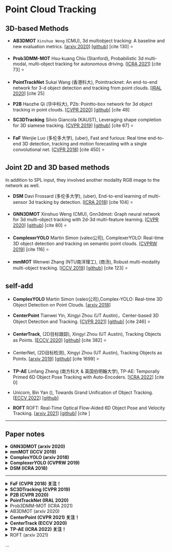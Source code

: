 # Point Cloud Tracking

## 3D-based Methods

+ **AB3DMOT** `Xinshuo Weng` (CMU), 3d multiobject tracking: A baseline and new evaluation metrics. [[arxiv 2020](https://arxiv.org/pdf/1907.03961)] [[github](https://github.com/xinshuoweng/AB3DMOT)] [cite 130] :star:


+ **Prob3DMM-MOT** Hsu-kuang Chiu (Stanford), Probabilistic 3d multi-modal, multi-object tracking for autonomous driving. [[ICRA 2021](https://arxiv.org/pdf/2012.13755)] [cite 73] :star:


+ **PointTrackNet** Sukai Wang (香港科大), Pointtracknet: An end-to-end network for 3-d object detection and tracking from point clouds. [[IRAL 2020](https://arxiv.org/pdf/2002.11559)] [cite 25]


+ **P2B** Haozhe Qi (华中科大), P2b: Pointto-box network for 3d object tracking in point clouds. [[CVPR 2020](http://openaccess.thecvf.com/content_CVPR_2020/papers/Qi_P2B_Point-to-Box_Network_for_3D_Object_Tracking_in_Point_Clouds_CVPR_2020_paper.pdf)] [[github](https://github.com/HaozheQi/P2B)] [cite 48]

+ **SC3DTracking** Silvio Giancola (KAUST), Leveraging shape completion for 3D siamese tracking. [[CVPR 2019](https://openaccess.thecvf.com/content_CVPR_2019/papers/Giancola_Leveraging_Shape_Completion_for_3D_Siamese_Tracking_CVPR_2019_paper.pdf)] [[github](https://github.com/SilvioGiancola/ShapeCompletion3DTracking)] [cite 67] :star:
   

+ **FaF** Wenjie Luo (多伦多大学), (uber), Fast and furious: Real time end-to-end 3D detection, tracking and motion forecasting with a single convolutional net. [[CVPR 2018](https://openaccess.thecvf.com/content_cvpr_2018/papers/Luo_Fast_and_Furious_CVPR_2018_paper.pdf)] [cite 450] :star:

## Joint 2D and 3D based methods
In addition to SPL input, they involved another
modality RGB image to the network as well.

+ **DSM** Davi Frossard (多伦多大学), (uber), End-to-end learning of multi-sensor 3d tracking by detection. [[ICRA 2018](https://arxiv.org/pdf/1806.11534.pdf?utm_source)] [cite 104] :star:


+ **GNN3DMOT** Xinshuo Weng (CMU), Gnn3dmot: Graph neural network for 3d multi-object tracking with 2d-3d multi-feature learning. [[CVPR 2020](https://openaccess.thecvf.com/content_CVPR_2020/papers/Weng_GNN3DMOT_Graph_Neural_Network_for_3D_Multi-Object_Tracking_With_2D-3D_CVPR_2020_paper.pdf)] [[github](https://github.com/xinshuoweng/GNN3DMOT)] [cite 80] :star:

    
+ **ComplexerYOLO** Martin Simon (valeo公司), ComplexerYOLO: Real-time 3D object detection and tracking on semantic point clouds. [[CVPRW 2019](http://openaccess.thecvf.com/content_CVPRW_2019/papers/WAD/Simon_Complexer-YOLO_Real-Time_3D_Object_Detection_and_Tracking_on_Semantic_Point_CVPRW_2019_paper.pdf)] [cite 116] :star:


+ **mmMOT** Wenwei Zhang (NTU南洋理工), (商汤), Robust multi-modality multi-object tracking. [[ICCV 2019](http://openaccess.thecvf.com/content_ICCV_2019/papers/Zhang_Robust_Multi-Modality_Multi-Object_Tracking_ICCV_2019_paper.pdf)] [[github](https://github.com/ZwwWayne/mmMOT)] [cite 123] :star:


## self-add
- **ComplexYOLO** Martin Simon (valeo公司),Complex-YOLO: Real-time 3D Object Detection on Point Clouds. [[arxiv 2018](https://arxiv.org/pdf/1803.06199.pdf)]

- **CenterPoint** Tianwei Yin, Xingyi Zhou (UT Austin)，Center-based 3D Object Detection and Tracking. [[CVPR 2021](https://openaccess.thecvf.com/content/CVPR2021/papers/Yin_Center-Based_3D_Object_Detection_and_Tracking_CVPR_2021_paper.pdf)] [[github](https://github.com/tianweiy/CenterPoint)] [cite 246] :star:

- **CenterTrack**, (2D目标跟踪), Xingyi Zhou (UT Austin), Tracking Objects as Points. [[ECCV 2020](https://arxiv.org/pdf/2004.01177.pdf)] [[github](https://github.com/xingyizhou/CenterTrack)] [cite 382] :star:

- CenterNet, (2D目标检测), Xingyi Zhou (UT Austin), Tracking Objects as Points. [[arxiv 2019](https://arxiv.org/pdf/1904.07850.pdf)] [[github](https://github.com/xingyizhou/CenterNet)] [cite 1699] :star:

- **TP-AE** Linfang Zheng (南方科大 & 英国伯明翰大学), TP-AE: Temporally Primed 6D Object Pose Tracking with Auto-Encoders. [[ICRA 2022](https://research.birmingham.ac.uk/files/164770788/_ICRA_TP_AE_6D_Object_Tracking.pdf)] [cite 0]


- Unicorn, Bin Yan (), Towards Grand Unification of Object Tracking. [[ECCV 2022](https://arxiv.org/pdf/2207.07078)] [[github](https://github.com/MasterBin-IIAU/Unicorn)]


- **ROFT** ROFT: Real-Time Optical Flow-Aided 6D Object Pose and Velocity Tracking. [[arxiv 2021]()] [[github]()] [cite ]

- - - 

## Paper notes


<details>
<summary><b> GNN3DMOT (arxiv 2020) </b></summary>

- tracking-by-detection
- 摘要：3D MOT的一类方案是tracking-by-detection，先独立地提取每个object的特征，然后用Hungarian算法做数据关联，因此该pipeline的一个关键就是学习判别性特征。**本文提出2个技术来改进判别特征的学习**：1.引入GNN，这样物体特征的提取不再是独立的；2. 考虑到多模态的信息互补性，于是从2D和3D空间中联合学习外观和运动特征。所提方法在KITTI和nuScenes 3D MOT benchmarks上取得了SOTA性能。

- 特征学习方式的对比
    ![GNN3DMOT](assets_ch6/GNN3DMOT.png)

- 网络结构：用到了LSTM
    ![GNN3DMOT_net](assets_ch6/GNN3DMOT_net.png)

<summary>
</details>


<details>
<summary><b> mmMOT (ICCV 2019) </b></summary>

- tracking-by-detection；多模态融合（主要rgb+pcd）

- 摘要：在自动驾驶系统中，可靠性和准确性缺一不可。本文提出一个通用的传感器无关（sensor-agnostic）的多模态MOT框架，一方面，每个模态能独立工作，以此保证稳定性；另一方面，利用多模态信息融合模块，可以提升准确性。提出的mmMOT可以端到端训练，因此能联合优化单个模态的特征提取，和跨模态的邻接估计（adjacency estimator）。号称是第一个把点云的深度表达，用到数据关联过程中的工作。在KITTI benchmark上取得了SOTA。

- 关于稳定性和可靠性
    ![mmMOT_fig1](assets_ch6/mmMOT_fig1.png)

- 网络结构：主要就是融合rgb和雷达点云
    ![mmMOT_archi](assets_ch6/mmMOT_archi.png)

<summary>
</details>



<details>
<summary><b> ComplexYOLO (arxiv 2018) </b></summary>

- 摘要：本文把3D点云转换为2D BEV鸟瞰图，然后在2D目标检测器YOLOv2的基础上，提出了E-RPN模块用于候选生成，在笛卡尔空间估计多类目标的3D boxes。

- 点云预处理：将单帧3D点云转换成一张鸟瞰图RGB-map，覆盖传感器正前方ROI区域（80米 x 40米）高度3米以内，2D grid map的大小是1024x512，所以点云被投影和离散化到8cm左右的网格中。区别与图片中的RGB，这里三通道RGB-map分别对应点云的高度信息，强度信息，和密度信息。

- Pipeline：采用YOLOv2的Darknet19对RGB-map进行特征提取，并回归出目标的相对中心点$t_x$，$t_y$，相对宽高$t_w$，$t_l$，复数角$t_{im}$，$t_{re}$，以及类别$p_0,...,p_n$，目标朝向角可使用$\arctan(t_{im}, t_{re})$求出，采用复角回归的好处是，可避免歧义性。
    ![ComplexYOLO_pipe](assets_ch6/ComplexYOLO_pipe.png)

- 方案可视化
    ![ComplexYOLO_overview](assets_ch6/ComplexYOLO_overview.png)

- 评价：1.很多点云检测网络在其预处理部分需要消耗大量时间，本文也不例外，虽然网络的前向传播时效性比较好（或者升级到v5版本），但是对点云的预处理部分仍然拖累整体耗时；2.采用鸟瞰图形式的检测，由于点云近密远稀的特征，限制了其有效检测距离，所以本文只在40M以内的效果比较好；

<summary>
</details>



<details>
<summary><b> ComplexerYOLO (CVPRW 2019) </b></summary>

- 摘要：针对自动驾驶场景，融合3D detector和语义分割；提出“尺度-旋转-平移”的得分度量（SRTs metric）；构建了在线的多目标特征跟踪；该方法在KITTI上展示了SOTA效果，并且实时运行，号称是第一个融合视觉语义和3D物体检测的工作。

- 点云预处理：大概是把点云按一定分辨率体素化，然后将rgb图片的语义分类结果反投影到体素中，得到体素化的语义点云（voxelized semantic point cloud）。

- SRTs：训练时通常用IoU比较预测和真值，若2个框大小和位置相同，但朝向相反，此时IoU=1表示完美匹配，但实际是很不好的，于是提出SRTs，分别考虑缩放、旋转、平移三者得分，再加权平均得最终分数。

-  Labeled Multi-Bernoulli Filter (LMB) Random Finite Sets (RFS) 用于多目标跟踪，暂不深究；
- 方案可视化
    ![ComplexerYOLO_vis](assets_ch6/ComplexerYOLO_vis.png)
- 整体架构
    ![ComplexerYOLO_overview](assets_ch6/ComplexerYOLO_overview.png)



<summary>
</details>


<details>
<summary><b> DSM (ICRA 2018) </b></summary>

- DSM: Deep Structure Model

- 摘要：tracking by detection；利用rgb图片和lidar点云，生成离散的3D轨迹，然后用线性规划（带线性约束的优化问题）生成最终的跟踪结果；整体架构包括三个CNN模型，即detectionnet，matchingnet和scoringnet。同样是在KITTI上评估。

- 关于detection模块，先采用MV3D检测器生成带方向的3D bbox proposal，再用VGG16来预测proposal的true/false，然后将3D bbox投影到图像上，提取对应的image patch，送入卷积网络生成检测得分。

- 整体结构
    ![DSM_overview](assets_ch6/DSM_overview.png)
- 得分和匹配：上标带det，表示使用或丢弃该检测的代价；上标带link，表示连接/不连接xi和xj的代价；上标带new，表示启动一个新的轨迹，end表示结束一个现存的轨迹。
    ![DSM_fig2](assets_ch6/DSM_fig2.png)

<summary>
</details>

---

<details>
<summary><b> FaF (CVPR 2018) 关注！ </b></summary>

- `也许可借鉴的思路`：输入多帧，预测多帧，然后将当前预测和历史预测进行平均（或其它更高级融合）！
- From博客：哈哈哈，这篇文章的第一个特色是名字长，第二个特色是不开源！（文中很多细节缺失，可能涉及公司实现保密？！）
- 摘要：作者认为，当前的自动驾驶方法将问题分成了四步：检测、目标跟踪、运动预测、运动规划。但是现在的主流方法通常将这四个步骤作为四个独立的模块，这样会导致下游任务无法纠正上游任务的错误。所以该文中提出了一种结合检测、追踪、预测三个模块的方法，整体结构是端到端的全卷积网络，可在30ms内完成三个任务。

- 数据预处理-体素表达：将3D点云体素化，每个voxel根据occupancy的情况binary取值；然后直接把height维度(z-dim)作为channel维度，执行2D卷积；这里不采用3D卷积，因为点云的稀疏性，造成体素的稀疏性，3Dconv会造成计算资源浪费。（提一下：MV3D是另一篇结合图像和点云做3D检测的工作，它也将3D数据投影到2D，具体是在x,y平面量化，然后计算高度信息z的手工特征）

- 数据预处理-添加时序信息：首先执行一次坐标变换，将前几帧的数据坐标变换到当前坐标系下(因为考虑的是自动驾驶任务，传感器是在移动的，所以会有一个坐标变换)。沿着时间维度将多帧数据拼接在一起就可以凑成一个4D的张量，也就是后续任务的输入。下面Fig.3中，作者将多帧数据拼接在一起形成了可视化界面，静态物体很好地对齐，动态物体产生"shadows"。【疑】到底怎么overlay multiple frames，这里每一帧都是3D tensor。
    ![FaF_data](assets_ch6/FaF_data.png)

- 整体结构 
    ![FaF_overview](assets_ch6/FaF_overview.png)

- 建模：作者抛弃了region proposals，直接预测Bouding box。针对多帧数据的融合，提出了两种融合方法，即Early Fusion和Late Fusion。其中，Early Fusion在第一层就进行信息聚合，所以他运行速度很快，首先在时间维度上使用核大小为n(与帧数一样)的1维卷积进行处理，将时间维度降为1，后面送入类似VGG16的网络提特征；Late Fusion逐渐汇聚不同帧之间的特征，这使得模型可以抓住高层次的特征，它首先做了一个分组卷积，即每帧数据做了一次2D卷积，也就是第一个箭头，然后这个4D的tensor做一个3维卷积(no padding)，也就是第一个黄色箭头。所以时间维度从5将到3，第二轮就只有三个蓝色方块了，再次进行分组卷积后，对tensor做了第二次3为卷积，时间维度就变成1了，这两步对应着图中的第二个小箭头和第二个黄色箭头。后面再进行多次卷积。（自：图示(b)中的3D卷积，时间维度上的kernel大小应该是3）
    ![FaF_fusion](assets_ch6/FaF_fusion.png)

- 在Fig.4的最后，作者添加了两个卷积层分支，一个分支执行binary分类，判断是车的概率（注意FaF只检测车）；一个分支预测当前帧和未来n-1帧的bbox。这里做运动预测是可能的，因为模型的输入就是多帧信息！

- Decoding Tracklets：从前面可以看到，每一帧的数据都预测了n帧结果(自己的1帧，和向后的n-1帧)。换过来想，每帧数据同时拥有当前的预测和n-1个来自于以前的预测。作者将这些结果做了平均，作为当前帧被检测物体的Box。这一信息将在跟踪任务中物体出现遮挡等问题时提供强有力的信息。

<summary>
</details>



<details>
<summary><b> SC3DTracking (CVPR 2019) </b></summary>

- 自：做单目标跟踪（要提供初始pose），仅仅在汽车类别上做了测试，对于其它类别如何？怕是悬...

- 摘要：本文提出了一种基于形状补全网络和孪生网络的单目标在线跟踪器，将model shape和candidate shape分别编码为紧凑的隐层表达，属于同一物体的表达，有更高的余弦相似度。作者发现3D目标跟踪和3D形状生成这两个任务可以互补。在KITTI上测试car 3D bbox，取得76.94%的成功率和81.38%的精度，形状补全带来3%的提升。**号称是第一个将siamese网络用于点云的工作**！
- Siamese Tracker: 输入点云序列，其中包括待跟踪的物体，并且在第一帧提供物体的3D bbox；在第t帧，一堆候选形状$\{x_c^t\}$被编码为隐向量$\{z_c^t\}$，并分别和模型形状$\hat{x}^t$的隐向量$\hat{z}^t$进行比较，最优的候选被选中，作为当前帧中的物体，同时，模型形状$\hat{x}^t$要相应更新。（注：$\hat{x}$是ground truth，是将所有帧中的该物体点云concat得到）
- 网络结构图
    ![SC3Dtrack](assets_ch6/SC3Dtrack.png)
- 编解码器：借鉴这篇文章（[latent3Dpoints](http://proceedings.mlr.press/v80/achlioptas18a/achlioptas18a.pdf)），但编码器采用了更浅层的网络，模型参数量从140K降到25K；解码器由2个FC层构成，负责将128维的隐向量映射回$2048 \times 3$的点云；
- 损失函数：(A)跟踪损失，物体（直接看成汽车好了）的pose由三个参数刻画（3dof），即$(t_x,t_y,\alpha)$，Eq.(2)中的$\rho(\cdot)$是高斯函数（$\mu=0$, $\sigma=1$），用来软化正负样本之间的距离；最小化Eq.(2)，会促使编码器增大partial和complete形状之间的相似度。(B)补全损失，对应Eq.(3)，计算模型形状与其重构形状的chamfer距离。
    ![SC3Dtrack_loss](assets_ch6/SC3Dtrack_loss.png)

<summary>
</details>



<details>
<summary><b> P2B (CVPR 2020) </b></summary>

- 摘要：本文将3D点云里面的目标跟踪，看作一个目标检测问题，主要使用了[VoteNet](https://arxiv.org/pdf/1904.09664.pdf)里面的2阶段投票技术；在单卡英伟达1080TI上可以达到40FPS。KITTI上测试，性能优于SC3DTracking。

- 关于VoteNet及其扩展版ImVoteNet，暂不记录于此，可参知乎讲解：[VoteNet](https://zhuanlan.zhihu.com/p/94355668)，[ImVoteNet](https://zhuanlan.zhihu.com/p/125754197)。

- 整体流程：(1) 模型有两个输入，即目标模版点云（target template）和搜索区域点云（search area），有一个输出，即目标模版点云在搜索区域点云中的3D bbox信息；(2) 整体分为两步，对照VoteNet，第一步得到seed point及其特征，每个种子点分别产生vote；第二步对vote的结果（比较靠近中心的一堆点），做基于fps和ball-query的聚类，再对每个cluster执行pointnet提特征并产生vote，最后挑出score最高的cluter产生的vote作为最终结果。同于VoteNet，第一次是“个体-seed”投票，得出靠谱的“组织-cluter”，第二次是“组织”投票。不同于VoteNet，P2B是做tracking，因此直接挑score最高的结果即可，而VoteNet是做检测，要基于NMS得出所有可能的目标位置。
- 流程图示：(1) Fig.2的左侧，核心思想是要把模板区域的种子特征，融入搜索区域的种子特征，即所谓“目标特定的特征增强”；(2) 具体地，考虑到种子点是无序的，于是提出Fig.4中的增强方案，核心是先broadcast堆叠，然后会对M1维度做max-pooling，这样就实现了对模板种子点的置换不变性；(3) Fig.2的右侧，对应“个体”和“集体”的2次投票。
    ![P2B_pipeline](assets_ch6/P2B_pipeline.png)

<summary>
</details>



<details>
<summary><b> PointTrackNet (IRAL 2020) </b></summary>

- note: 端到端3D目标检测+跟踪，没有使用传统滤波算法，**直接预测逐点的关联位移，再取平均转为bbox的位移**（感觉是voting的思路），通过IoU+阈值进行关联。文中的`概率滤波也许能借鉴`。

- 摘要：作者称传统的跟踪方法使用滤波器（eg.卡尔曼滤波，粒子滤波）来预测物体在时序中的位置，这类方法对于极端的运动情况（eg.目标急刹和转向）不够鲁棒，因此提出PointTrackNet，它是一个端到端的3D目标检测和跟踪的网络，**输入是相邻的两帧点云**，输出是前景mask，3D bbox，逐点的跟踪关联位移。在KITTI上展现了SOTA效果。

- 网络结构：(1) 特征提取模块：输入是$N\times 3$的点云，基本沿用pointnet++的语义分割做法，提取点云特征，通过FC层回归出$N\times 2$的mask和$M$个bbox；(2) 关联模块：包含了一个概率滤波、两个SA层和一个关联头；所谓**概率滤波**，就是只保留前景概率最高的$N'$个点，随后在这$N'$个点上使用FPS和SA层进行特征提取，这里滤波+FPS的操作，作者取名**滤波FPS**，这样做可以尽量避免背景干扰；随后，为了将前后两帧的特征进行融合，对于前一帧的每个点，找到它在后一帧中最近的$K$个点，将他们的特征、欧式距离拼接起来，放入类似PointNet结构中学习逐点的跟踪关联位移；(3) 调优模块：一者由于上一步下采样了，所以需要恢复到滤波后的点云数量$N'$，二者要refine关联特征，最后也是输出逐点的关联位移；(4) 轨迹生成模块：对上一帧中的每一个Box，找到Box中的点，每个点都有一个预测位移，将这些值做平均，就得到了这个Box的预测位移值，然后计算它和当前帧中每一个Box的IoU，如果大于阈值，则认为是一个物体，就获得了该目标的轨迹。
    ![PointTrackNet_archi](assets_ch6/PointTrackNet_archi.png)

- from blog online：这篇论文说是实现了端到端的目标识别和跟踪，但是网络的模块依然是先识别物体的位置信息，然后提取目标点云的信息送入网络配对。作者说这可以改善传统方法由于目标识别不准导致的算法退化，但这之中也没有什么反馈，第一步未识别到的物体也没有通过第二步的跟踪能再次识别，所以最终算法的准确度还是依赖于第一步能否检测到目标。另外，不同帧之间的同一物体应该是有几何上还有空间上的关联的。本文采用的目标相关完全是根据点的特征来判断的，相当于完全依赖深度学习算法。如果加上一些先验知识，例如相邻帧同一目标的位置不能突变，点云的相对位置也有相似，应该可以更好的提升精度。

<summary>
</details>



<details>
<summary> Prob3DMM-MOT (ICRA 2021) </summary>

- 仅读摘要没细看
- copy摘要：Current SOTA follows the tracking-by-detection paradigm where existing tracks are associated with detected objects through some distance metric. **Key challenges** to increase tracking accuracy lie in data association and track life cycle
management... 1) we learn how to **fuse features** from 2D images and 3D LiDAR point
clouds to capture the appearance and geometric information of an object. 2) we propose to **learn a metric** that combines
the Mahalanobis and feature distances when comparing a track and a new detection in data association. 3) we propose to learn when to **initialize a track** from an unmatched object detection.
- copy From survey: 3D Kalman Filter with a constant linear and angular velocity model. Mahalanobis distance for data association process and co-variance matrices for the state prediction process.
- 算法流程
    ![Prob3DMM-MOT](assets_ch6/Prob3DMM-MOT.png)

<summary>
</details>


<details>
<summary> AB3DMOT (arxiv 2020) </summary>

- 仅读摘要没细看
- copy摘要：近来3D MOT关注系统准确性，忽视了实际应用的要素，比如计算复杂度/系统复杂性。本文提出一个简单的实时3D MOT系统。Our system first obtains 3D detections from a LiDAR point cloud. Then, a straightforward combination of
a 3D Kalman filter and the Hungarian algorithm is used for state estimation and data association. 此外，提出一个新的3D MOT评估工具，里面有3种metrics。虽然我们的方法只是对经典MOT模块的一个组合，但在KITTI和nuScenes上取得了SOTA，所提方法运行速度可以达到207FPS。

- copy From survey: as a compact baseline: pre-trained 3D object detector + 3D Kalman Filter with constant velocity model + Hungarian algorithm.

- 2D和3D MOT的比较
    ![AB3DMOT_FPS](assets_ch6/AB3DMOT_FPS.png)

- 算法流程
    ![AB3DMOT_pipeline](assets_ch6/AB3DMOT_pipeline.png)

<summary>
</details>



<details>
<summary> <b> CenterPoint (CVPR 2021) 关注！ </b> </summary>

- 要点：1.使用点表达，简化3D检测任务；2.通过预测velocity和最近距离匹配，简化跟踪任务；3.通过第二阶段预测bbox的score来减少第一阶段产生的错误预测。

- 概述：2020年作者在arxiv公开了第一版CenterPoint，后续进一步将其扩充成一个两阶段的3D检测追踪模型，相比单阶段的CenterPoint，性能更佳，耗时更少。在第一阶段，使用关键点检测器(CenterNet)检测目标的中心点，并回归其检测框3D大小，3D朝向和速度。在第二阶段，设计了一个refinement模块，使用中心点的特征回归检测框的score并进行refine。CenterPoin使用标准的Lidar-based主干网络，比如VoxelNet和PointPillars。

- 算法流程图
    ![CenterPoint_overview](assets_ch6/CenterPoint_overview.png)

- 关于数据格式：作者沿用Pointpillars，Second，VoxelNet这些方法的输入，采用**BEV格式**，先将点云量化到体素或称regular bins，然后对于每个bin，用point-based网络提取里面所有点的特征并池化，大多计算量都耗在这里，最后主干网络输出的是map-view（鸟瞰图的另一种表述）的特征图$M\in \mathbb{R}^{W\times H\times F}$，然后，一阶段/两阶段的检测头，就可以基于特征图进行预测。

- Center heatmap head：该分支生成$K$个通道的热力图$\hat{Y}$，每个通道对应一个类别。制作热力图的gt时，要用高斯函数render一下，这样可以避免监督信息过于稀疏（算是常规操作了），里面高斯径向radius沿用CornerNet的设置（CenterNet中就是沿用CornerNet）。

- Regression heads：基于物体中心点的特征向量预测：2维的sub-voxel位置校正（这个类比2D CenterNet中的offset），1维的height-above-ground，3维的bbox size，以及用$(sin(\alpha), cos(\alpha))$表示2维的偏航角度，它们各自都对应一个head。

- Velocity head and tracking：预测2维的velocity，这个比较特殊，它要求输入当前帧和上一帧的map-view，然后预测两帧之间的物体位置的差异。推理阶段，可以将当前帧的位置预测，通过加上负的velocity得到上一帧的“代理点”（自己起的名字），然后基于贪心策略，基于最近距离匹配。

- Two-Stage CenterPoint：物体中心点的特征向量可能并没有充分的信息，来准确预测前述所有属性，于是引入第二阶段的调优，将前面预测的3D bbox的每个面的中心点的特征向量拿出来，concat起来输入MLP，预测类别无关的置信度得分和bbox refinement。由于bbox的中心，顶面和底面在map-view下对应同一个点，所以实际考虑了5个中心点（参见网络结构图示），中心点的特征从特征图里基于双线性插值得到。

<summary>
</details>



<details>
<summary> <b> CenterTrack (ECCV 2020) </b> </summary>

- 摘要：现今跟踪领域的主导方案是先进行目标检测，然后做时序上的关联，即tracking-by-detection。本文提出一个同时做检测和跟踪的算法，更简单，更快速，更准确，是online算法（不需要获取未来帧的信息）。在MOT17上以22FPS取得67.8%的MOTA，在KITTI上以15FPS取得89.4%的MOTA。CenterTrack可以容易地扩展到单目3D跟踪，通过回归额外的3D属性，在nuScenes 3D跟踪benchmark上以28FPS取得28.3%的AMOTA@0.2。

- 算法流程 CenterTrack_net.png
    ![CenterTrack_archi](assets_ch6/CenterTrack_archi.png)

- 网络结构（From博客）
    ![CenterTrack_net](assets_ch6/CenterTrack_net.png)

<summary>
</details>



<details>
<summary> <b> TP-AE (ICRA 2022) 关注！ </b> </summary>

- 解决遮挡下的对称/低纹理物体的位姿估计；号称优于CosyPose, PoseRBPF；
- **摘要**：This paper focuses on the instance-level 6D pose tracking problem with a symmetric and textureless object under occlusion. The proposed TP-AE framework consists of a prediction step and a temporally primed pose estimation step. ... test on T-LESS dataset while running in real-time at 26 FPS.

- **网络结构** (1) 在每个time step，先验位姿估计模块，将历史位姿估计序列输入GRU-based网络，生成当前帧的位姿先验；(2) 预测的位姿先验，和当前帧的RGB-D数据，一并输入pose-image融合模块，生成RGB-Cloud pair，接着送入3个分支，分别预测物体旋转、平移和可见部分。
    ![TPAE_archi](assets_ch6/TPAE_archi.png)

<summary>
</details>



<details>
<summary> ROFT (arxiv 2021) </summary>

- 摘要：We introduce ROFT, a Kalman filtering approach for 6D object pose and velocity tracking from a stream of RGB-D images. By leveraging real-time optical flow, ROFT synchronizes delayed outputs of low frame rate CNN (for instance segmentation and 6D pose estimation) with the RGB-D input stream to
achieve fast and precise 6D object pose and velocity tracking. ... test on newly introduced Fast-YCB, and HO-3D.

- 网络结构：暂跳过
    ![ROFT_archi](assets_ch6/ROFT_archi.png)

<summary>
</details>

...

